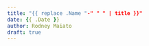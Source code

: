```yaml
---
title: "{{ replace .Name "-" " " | title }}"
date: {{ .Date }}
author: Rodney Maiato
draft: true
---
```


